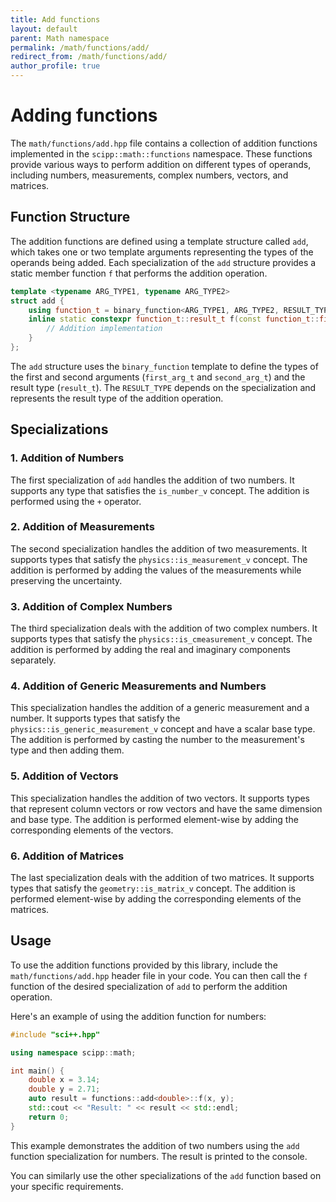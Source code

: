 ```yaml
---
title: Add functions
layout: default
parent: Math namespace
permalink: /math/functions/add/
redirect_from: /math/functions/add/
author_profile: true
---
```


# Adding functions 

The `math/functions/add.hpp` file contains a collection of addition functions implemented in the `scipp::math::functions` namespace. These functions provide various ways to perform addition on different types of operands, including numbers, measurements, complex numbers, vectors, and matrices.

## Function Structure

The addition functions are defined using a template structure called `add`, which takes one or two template arguments representing the types of the operands being added. Each specialization of the `add` structure provides a static member function `f` that performs the addition operation.

```cpp
template <typename ARG_TYPE1, typename ARG_TYPE2>
struct add {
    using function_t = binary_function<ARG_TYPE1, ARG_TYPE2, RESULT_TYPE>;
    inline static constexpr function_t::result_t f(const function_t::first_arg_t& x, const function_t::second_arg_t& y) noexcept {
        // Addition implementation
    }
};
```

The `add` structure uses the `binary_function` template to define the types of the first and second arguments (`first_arg_t` and `second_arg_t`) and the result type (`result_t`). The `RESULT_TYPE` depends on the specialization and represents the result type of the addition operation.

## Specializations

### 1. Addition of Numbers

The first specialization of `add` handles the addition of two numbers. It supports any type that satisfies the `is_number_v` concept. The addition is performed using the `+` operator.

### 2. Addition of Measurements

The second specialization handles the addition of two measurements. It supports types that satisfy the `physics::is_measurement_v` concept. The addition is performed by adding the values of the measurements while preserving the uncertainty.

### 3. Addition of Complex Numbers

The third specialization deals with the addition of two complex numbers. It supports types that satisfy the `physics::is_cmeasurement_v` concept. The addition is performed by adding the real and imaginary components separately.

### 4. Addition of Generic Measurements and Numbers

This specialization handles the addition of a generic measurement and a number. It supports types that satisfy the `physics::is_generic_measurement_v` concept and have a scalar base type. The addition is performed by casting the number to the measurement's type and then adding them.

### 5. Addition of Vectors

This specialization handles the addition of two vectors. It supports types that represent column vectors or row vectors and have the same dimension and base type. The addition is performed element-wise by adding the corresponding elements of the vectors.

### 6. Addition of Matrices

The last specialization deals with the addition of two matrices. It supports types that satisfy the `geometry::is_matrix_v` concept. The addition is performed element-wise by adding the corresponding elements of the matrices.

## Usage

To use the addition functions provided by this library, include the `math/functions/add.hpp` header file in your code. You can then call the `f` function of the desired specialization of `add` to perform the addition operation.

Here's an example of using the addition function for numbers:

```cpp
#include "sci++.hpp"

using namespace scipp::math;

int main() {
    double x = 3.14;
    double y = 2.71;
    auto result = functions::add<double>::f(x, y);
    std::cout << "Result: " << result << std::endl;
    return 0;
}
```

This example demonstrates the addition of two numbers using the `add` function specialization for numbers. The result is printed to the console.

You can similarly use the other specializations of the `add` function based on your specific requirements.